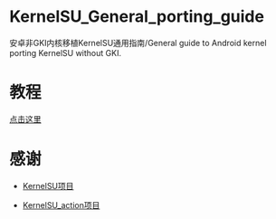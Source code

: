 # KernelSU_General_porting_guide
安卓非GKI内核移植KernelSU通用指南/General guide to Android kernel porting KernelSU without GKI.
# 教程
[点击这里](https://github.com/dabao1955/KernelSU_General_porting_guide/wiki)
# 感谢
- [KernelSU项目](https://github.com/tiann/KernelSU)

- [KernelSU_action项目](https://github.com/xiaoleGun/KernelSU_Action)
